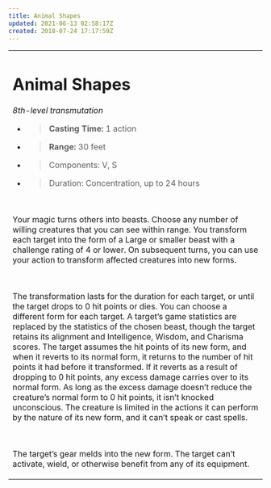 ```yaml
---
title: Animal Shapes
updated: 2021-06-13 02:58:17Z
created: 2018-07-24 17:17:59Z
---
```


<table><tbody><tr class="odd"><td><h1 id="animal-shapes"><strong>Animal Shapes</strong></h1><p><em>8th-level transmutation</em></p><ul><li><blockquote><p><strong>Casting Time:</strong> 1 action</p></blockquote></li><li><blockquote><p><strong>Range:</strong> 30 feet</p></blockquote></li><li><blockquote><p>Components: V, S</p></blockquote></li><li><blockquote><p>Duration: Concentration, up to 24 hours</p></blockquote></li></ul><p> </p><p>Your magic turns others into beasts. Choose any number of willing creatures that you can see within range. You transform each target into the form of a Large or smaller beast with a challenge rating of 4 or lower. On subsequent turns, you can use your action to transform affected creatures into new forms.</p><p> </p><p>The transformation lasts for the duration for each target, or until the target drops to 0 hit points or dies. You can choose a different form for each target. A target’s game statistics are replaced by the statistics of the chosen beast, though the target retains its alignment and Intelligence, Wisdom, and Charisma scores. The target assumes the hit points of its new form, and when it reverts to its normal form, it returns to the number of hit points it had before it transformed. If it reverts as a result of dropping to 0 hit points, any excess damage carries over to its normal form. As long as the excess damage doesn’t reduce the creature’s normal form to 0 hit points, it isn’t knocked unconscious. The creature is limited in the actions it can perform by the nature of its new form, and it can’t speak or cast spells.</p><p> </p><p>The target’s gear melds into the new form. The target can’t activate, wield, or otherwise benefit from any of its equipment.</p></td></tr></tbody></table>
